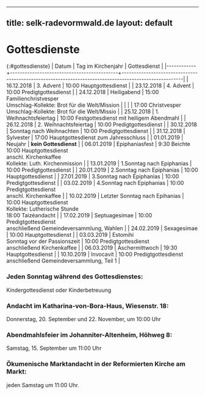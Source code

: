
---
title: selk-radevormwald.de
layout: default
---

Gottesdienste
=============

{:#gottesdienste}
|      Datum | Tag im Kirchenjahr                         | Gottesdienst                                                                                          |
|------------+--------------------------------------------+-------------------------------------------------------------------------------------------------------|
| 16.12.2018 | 3. Advent                                  | 10:00 Hauptgottesdienst                                                                               |
| 23.12.2018 | 4. Advent                                  | 10:00 Predigtgottesdienst                                                                             |
| 24.12.2018 | Heiligabend                                | 15:00 Familienchristvesper <br>Umschlag-Kollekte: Brot für die Welt/Mission                           |
|            |                                            | 17:00 Christvesper <br>Umschlag-Kollekte: Brot für die Welt/Missio                                    |
| 25.12.2018 | 1. Weihnachtsfeiertag                      | 10:00 Festgottesdienst mit heiligem Abendmahl                                                         |
| 26.12.2018 | 2. Weihnachtsfeiertag                      | 10:00 Predigtgottesdienst                                                                             |
| 30.12.2018 | Sonntag nach Weihnachten                   | 10:00 Predigtgottesdienst                                                                             |
| 31.12.2018 | Sylvester                                  | 17:00 Hauptgottesdienst zum Jahresschluss                                                             |
| 01.01.2019 | Neujahr                                    | <strong>kein Gottesdienst</strong>                                                                    |
| 06.01.2019 | Epiphaniasfest                             | 9:30 Beichte <br>10:00 Hauptgottesdienst <br>anschl. Kirchenkaffee <br>Kollekte: Luth. Kirchenmission |
| 13.01.2019 | 1.Sonntag nach Epiphanias                  | 10:00 Predigtgottesdienst                                                                             |
| 20.01.2019 | 2.Sonntag nach Epiphanias                  | 10:00 Hauptgottesdienst                                                                               |
| 27.01.2019 | 3.Sonntag nach Epiphanias                  | 10:00 Predigtgottesdienst                                                                             |
| 03.02.2019 | 4.Sonntag nach Epiphanias                  | 10:00 Predigtgottesdienst <br>anschl. Kirchenkaffee                                                   |
| 10.02.2019 | Letzter Sonntag nach Epihanias             | 10:00 Hauptgottesdienst <br> Kollekte: Lutherische Stunde <br>18:00 Taizéandacht                      |
| 17.02.2019 | Septuagesimae                              | 10:00 Predigtgottesdienst <br>anschließend Gemeindeversammlung, Wahlen                                |
| 24.02.2019 | Sexagesimae                                | 10:00 Hauptgottesdienst                                                                               |
| 03.03.2019 | Estomihi <br> Sonntag vor der Passionszeit | 10:00 Predigtgottesdienst <br> anschließend Kirchenkaffee                                             |
| 06.03.2019 | Aschermittwoch                             | 19:30 Hauptgottesdienst                                                                               |
| 10.10.2019 | Invocavit                                  | 10:00 Predigtgottesdienst <br> anschließend Gemeindeversammlung, Teil 1                               |


### Jeden Sonntag während des Gottesdienstes:
Kindergottesdienst oder Kinderbetreuung


### Andacht im Katharina-von-Bora-Haus, Wiesenstr. 18:
Donnerstag, 20. September und 22. November, um 10:00 Uhr


### Abendmahlsfeier im Johanniter-Altenheim, Höhweg 8:
Samstag, 15. September um 11:00 Uhr


### Ökumenische Marktandacht in der Reformierten Kirche am Markt:
jeden Samstag um 11:00 Uhr.
